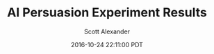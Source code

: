 ---
layout: podcast
title: "AI Persuasion Experiment Results"
author: Scott Alexander
description: https://slatestarcodex.com/2016/10/24/ai-persuasion-experiment-results/
date: 2016-10-24 22:11:00 PDT
length: 749684
duration: 187
guid: ai-persuasion-experiment-results
---